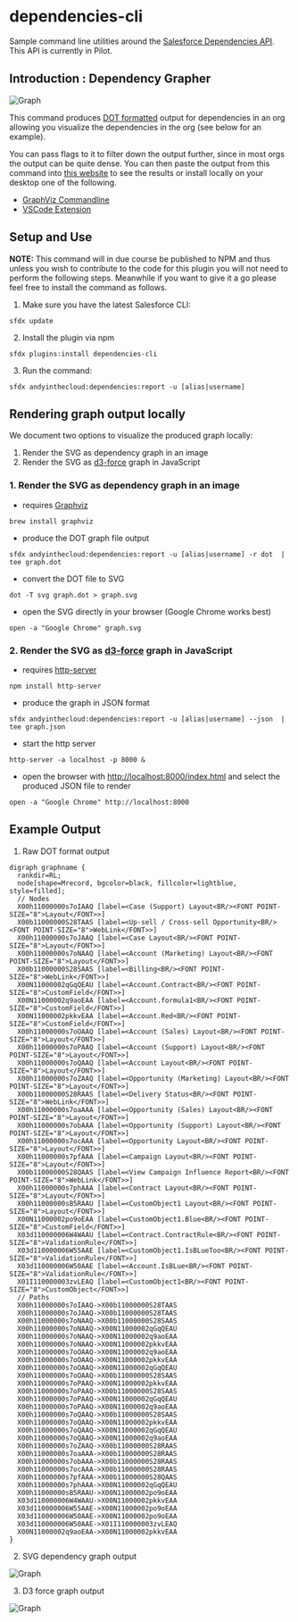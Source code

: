 # dependencies-cli
Sample command line utilities around the [Salesforce Dependencies API](https://releasenotes.docs.salesforce.com/en-us/summer18/release-notes/rn_metadata_metadatacomponentdependency.htm). This API is currently in Pilot.

## Introduction : Dependency Grapher ##

![Graph](https://raw.githubusercontent.com/afawcett/dependencies-cli/master/img/example2.png)

This command produces [DOT formatted](https://www.graphviz.org/doc/info/lang.html) output for dependencies in an org allowing you visualize the dependencies in the org (see below for an example). 

You can pass flags to it to filter down the output further, since in most orgs the output can be quite dense. You can then paste the output from this command into [this website](http://viz-js.com/) to see the results or install locally on your desktop one of the following.

- [GraphViz Commandline](https://www.graphviz.org/download/)
- [VSCode Extension](https://marketplace.visualstudio.com/items?itemName=EFanZh.graphviz-preview)

## Setup and Use

**NOTE:** This command will in due course be published to NPM and thus unless you wish to contribute to the code for this plugin you will not need to perform the following steps. Meanwhile if you want to give it a go please feel free to install the command as follows.

1) Make sure you have the latest Salesforce CLI:

```
sfdx update
```

2) Install the plugin via npm

```
sfdx plugins:install dependencies-cli
```

3) Run the command:

```
sfdx andyinthecloud:dependencies:report -u [alias|username]
```


## Rendering graph output locally

We document two options to visualize the produced graph locally:

1) Render the SVG as dependency graph in an image
2) Render the SVG as [d3-force](https://github.com/d3/d3-force) graph in JavaScript

### 1. Render the SVG as dependency graph in an image

- requires [Graphviz](http://graphviz.org/)

```
brew install graphviz
```

- produce the DOT graph file output

```
sfdx andyinthecloud:dependencies:report -u [alias|username] -r dot  | tee graph.dot

```

- convert the DOT file to SVG

```
dot -T svg graph.dot > graph.svg
```

- open the SVG directly in your browser (Google Chrome works best)

```
open -a "Google Chrome" graph.svg
```

### 2. Render the SVG as [d3-force](https://github.com/d3/d3-force) graph in JavaScript

- requires [http-server](https://www.npmjs.com/package/http-server)

```
npm install http-server
```

- produce the graph in JSON format

```
sfdx andyinthecloud:dependencies:report -u [alias|username] --json  | tee graph.json
```

- start the http server

```
http-server -a localhost -p 8000 &
```

- open the browser with [http://localhost:8000/index.html](http://localhost:8000/index.html) and select the produced JSON file to render

```
open -a "Google Chrome" http://localhost:8000
```

## Example Output

1) Raw DOT format output

```
digraph graphname {
  rankdir=RL;
  node[shape=Mrecord, bgcolor=black, fillcolor=lightblue, style=filled];
  // Nodes
  X00h11000000s7oIAAQ [label=<Case (Support) Layout<BR/><FONT POINT-SIZE="8">Layout</FONT>>]
  X00b11000000S28TAAS [label=<Up-sell / Cross-sell Opportunity<BR/><FONT POINT-SIZE="8">WebLink</FONT>>]
  X00h11000000s7oJAAQ [label=<Case Layout<BR/><FONT POINT-SIZE="8">Layout</FONT>>]
  X00h11000000s7oNAAQ [label=<Account (Marketing) Layout<BR/><FONT POINT-SIZE="8">Layout</FONT>>]
  X00b11000000S28SAAS [label=<Billing<BR/><FONT POINT-SIZE="8">WebLink</FONT>>]
  X00N11000002qGqQEAU [label=<Account.Contract<BR/><FONT POINT-SIZE="8">CustomField</FONT>>]
  X00N11000002q9aoEAA [label=<Account.formula1<BR/><FONT POINT-SIZE="8">CustomField</FONT>>]
  X00N11000002pkkvEAA [label=<Account.Red<BR/><FONT POINT-SIZE="8">CustomField</FONT>>]
  X00h11000000s7oOAAQ [label=<Account (Sales) Layout<BR/><FONT POINT-SIZE="8">Layout</FONT>>]
  X00h11000000s7oPAAQ [label=<Account (Support) Layout<BR/><FONT POINT-SIZE="8">Layout</FONT>>]
  X00h11000000s7oQAAQ [label=<Account Layout<BR/><FONT POINT-SIZE="8">Layout</FONT>>]
  X00h11000000s7oZAAQ [label=<Opportunity (Marketing) Layout<BR/><FONT POINT-SIZE="8">Layout</FONT>>]
  X00b11000000S28RAAS [label=<Delivery Status<BR/><FONT POINT-SIZE="8">WebLink</FONT>>]
  X00h11000000s7oaAAA [label=<Opportunity (Sales) Layout<BR/><FONT POINT-SIZE="8">Layout</FONT>>]
  X00h11000000s7obAAA [label=<Opportunity (Support) Layout<BR/><FONT POINT-SIZE="8">Layout</FONT>>]
  X00h11000000s7ocAAA [label=<Opportunity Layout<BR/><FONT POINT-SIZE="8">Layout</FONT>>]
  X00h11000000s7pfAAA [label=<Campaign Layout<BR/><FONT POINT-SIZE="8">Layout</FONT>>]
  X00b11000000S28QAAS [label=<View Campaign Influence Report<BR/><FONT POINT-SIZE="8">WebLink</FONT>>]
  X00h11000000s7phAAA [label=<Contract Layout<BR/><FONT POINT-SIZE="8">Layout</FONT>>]
  X00h11000000sB5RAAU [label=<CustomObject1 Layout<BR/><FONT POINT-SIZE="8">Layout</FONT>>]
  X00N11000002po9oEAA [label=<CustomObject1.Blue<BR/><FONT POINT-SIZE="8">CustomField</FONT>>]
  X03d110000006W4WAAU [label=<Contract.ContractRule<BR/><FONT POINT-SIZE="8">ValidationRule</FONT>>]
  X03d110000006W55AAE [label=<CustomObject1.IsBLueToo<BR/><FONT POINT-SIZE="8">ValidationRule</FONT>>]
  X03d110000006W50AAE [label=<Account.IsBLue<BR/><FONT POINT-SIZE="8">ValidationRule</FONT>>]
  X01I110000003zvLEAQ [label=<CustomObject1<BR/><FONT POINT-SIZE="8">CustomObject</FONT>>]
  // Paths
  X00h11000000s7oIAAQ->X00b11000000S28TAAS
  X00h11000000s7oJAAQ->X00b11000000S28TAAS
  X00h11000000s7oNAAQ->X00b11000000S28SAAS
  X00h11000000s7oNAAQ->X00N11000002qGqQEAU
  X00h11000000s7oNAAQ->X00N11000002q9aoEAA
  X00h11000000s7oNAAQ->X00N11000002pkkvEAA
  X00h11000000s7oOAAQ->X00N11000002q9aoEAA
  X00h11000000s7oOAAQ->X00N11000002pkkvEAA
  X00h11000000s7oOAAQ->X00N11000002qGqQEAU
  X00h11000000s7oOAAQ->X00b11000000S28SAAS
  X00h11000000s7oPAAQ->X00N11000002pkkvEAA
  X00h11000000s7oPAAQ->X00b11000000S28SAAS
  X00h11000000s7oPAAQ->X00N11000002qGqQEAU
  X00h11000000s7oPAAQ->X00N11000002q9aoEAA
  X00h11000000s7oQAAQ->X00b11000000S28SAAS
  X00h11000000s7oQAAQ->X00N11000002pkkvEAA
  X00h11000000s7oQAAQ->X00N11000002qGqQEAU
  X00h11000000s7oQAAQ->X00N11000002q9aoEAA
  X00h11000000s7oZAAQ->X00b11000000S28RAAS
  X00h11000000s7oaAAA->X00b11000000S28RAAS
  X00h11000000s7obAAA->X00b11000000S28RAAS
  X00h11000000s7ocAAA->X00b11000000S28RAAS
  X00h11000000s7pfAAA->X00b11000000S28QAAS
  X00h11000000s7phAAA->X00N11000002qGqQEAU
  X00h11000000sB5RAAU->X00N11000002po9oEAA
  X03d110000006W4WAAU->X00N11000002pkkvEAA
  X03d110000006W55AAE->X00N11000002po9oEAA
  X03d110000006W50AAE->X00N11000002po9oEAA
  X03d110000006W50AAE->X01I110000003zvLEAQ
  X00N11000002q9aoEAA->X00N11000002pkkvEAA
}
```


2) SVG dependency graph output

![Graph](./img/example2.png)

3) D3 force graph output

![Graph](./img/example3.png)